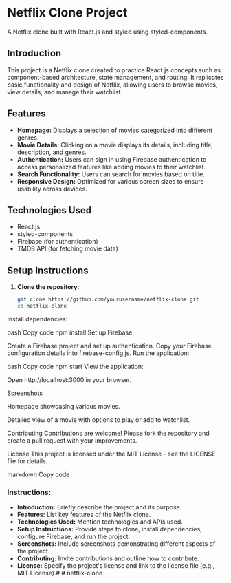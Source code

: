 # Netflix Clone Project

A Netflix clone built with React.js and styled using styled-components.

## Introduction

This project is a Netflix clone created to practice React.js concepts such as component-based architecture, state management, and routing. It replicates basic functionality and design of Netflix, allowing users to browse movies, view details, and manage their watchlist.

## Features

- **Homepage:** Displays a selection of movies categorized into different genres.
- **Movie Details:** Clicking on a movie displays its details, including title, description, and genres.
- **Authentication:** Users can sign in using Firebase authentication to access personalized features like adding movies to their watchlist.
- **Search Functionality:** Users can search for movies based on title.
- **Responsive Design:** Optimized for various screen sizes to ensure usability across devices.

## Technologies Used

- React.js
- styled-components
- Firebase (for authentication)
- TMDB API (for fetching movie data)

## Setup Instructions

1. **Clone the repository:**

   ```bash
   git clone https://github.com/yourusername/netflix-clone.git
   cd netflix-clone
Install dependencies:

bash
Copy code
npm install
Set up Firebase:

Create a Firebase project and set up authentication.
Copy your Firebase configuration details into firebase-config.js.
Run the application:

bash
Copy code
npm start
View the application:

Open http://localhost:3000 in your browser.

Screenshots

Homepage showcasing various movies.


Detailed view of a movie with options to play or add to watchlist.

Contributing
Contributions are welcome! Please fork the repository and create a pull request with your improvements.

License
This project is licensed under the MIT License - see the LICENSE file for details.

markdown
Copy code

### Instructions:
- **Introduction:** Briefly describe the project and its purpose.
- **Features:** List key features of the Netflix clone.
- **Technologies Used:** Mention technologies and APIs used.
- **Setup Instructions:** Provide steps to clone, install dependencies, configure Firebase, and run the project.
- **Screenshots:** Include screenshots demonstrating different aspects of the project.
- **Contributing:** Invite contributions and outline how to contribute.
- **License:** Specify the project's license and link to the license file (e.g., MIT License).#
#   n e t f l i x - c l o n e  
 